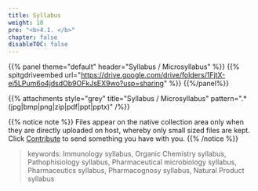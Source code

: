 ```yaml
---
title: Syllabus
weight: 10
pre: "<b>4.1. </b>"
chapter: false
disableTOC: false
---
```


{{% panel 
theme="default" 
header="Syllabus / Microsyllabus"
%}} 
{{% spitgdriveembed url="https://drive.google.com/drive/folders/1FjtX-ei5LPum6o4jdsdOb9OFkJsEX9wo?usp=sharing" %}}
{{%/panel%}}

{{% attachments style="grey" title="Syllabus / Microsyllabus" pattern=".*(jpg|bmp|png|zip|pdf|ppt|pptx)" /%}}

{{% notice note %}}
Files appear on the native collection area only when they are directly uploaded on host, whereby only small sized files are kept. Click [<i class='fa fa-code-branch'></i> Contribute](/how-to-contribute) to send something you have with you.
{{% /notice %}}

> keywords: Immunology syllabus, Organic Chemistry syllabus, Pathophisiology syllabus, Pharmaceutical microbiology syllabus, Pharmaceutics syllabus, Pharmacognosy syllabus, Natural Product syllabus

<!-- 
{{% attachments style="orange" title="PDF" pattern=".*pdf" /%}}
{{% attachments style="grey" title="Other Files (ZIP/JPG)" pattern=".*(jpg|zip)" /%}} -->

